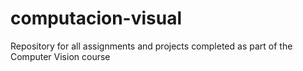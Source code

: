 # computacion-visual
Repository for all assignments and projects completed as part of the Computer Vision course
